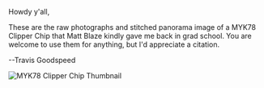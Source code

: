 Howdy y'all,

These are the raw photographs and stitched panorama image of a MYK78
Clipper Chip that Matt Blaze kindly gave me back in grad school.  You
are welcome to use them for anything, but I'd appreciate a citation.

--Travis Goodspeed

![MYK78 Clipper Chip Thumbnail](myk78-thumbnail.jpg)